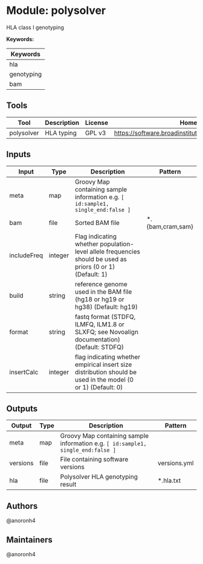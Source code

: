 # Module: polysolver

HLA class I genotyping

**Keywords:**

| Keywords |
|----------|
| hla |
| genotyping |
| bam |

## Tools

| Tool | Description | License | Homepage |
|------|-------------|---------|----------|
| polysolver | HLA typing | GPL v3 | https://software.broadinstitute.org/cancer/cga/polysolver |

## Inputs

| Input | Type | Description | Pattern |
|-------|------|-------------|---------|
| meta | map | Groovy Map containing sample information e.g. `[ id:sample1, single_end:false ]`  |  |
| bam | file | Sorted BAM file | *.{bam,cram,sam} |
| includeFreq | integer | Flag indicating whether population-level allele frequencies should be used as priors (0 or 1) (Default: 1) |  |
| build | string | reference genome used in the BAM file (hg18 or hg19 or hg38) (Default: hg19) |  |
| format | string | fastq format (STDFQ, ILMFQ, ILM1.8 or SLXFQ; see Novoalign documentation) (Default: STDFQ) |  |
| insertCalc | integer | flag indicating whether empirical insert size distribution should be used in the model (0 or 1) (Default: 0) |  |

## Outputs

| Output | Type | Description | Pattern |
|--------|------|-------------|---------|
| meta | map | Groovy Map containing sample information e.g. `[ id:sample1, single_end:false ]`  |  |
| versions | file | File containing software versions | versions.yml |
| hla | file | Polysolver HLA genotyping result | *.hla.txt |

## Authors

@anoronh4

## Maintainers

@anoronh4

